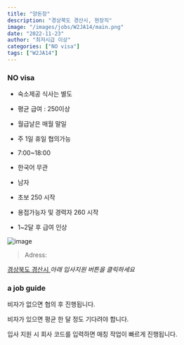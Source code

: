 ```yaml
---
title: "양돈장"
description: "경상북도 경산시, 현장직"
image: "/images/jobs/W2JA14/main.png"
date: "2022-11-23"
author: "최저시급 이상"
categories: ["NO visa"]
tags: ["W2JA14"]
---
```


<!--### need a visa-->
### NO visa

* 숙소제공 식사는 별도

* 평균 급여 : 250이상
* 월급날은 매월 말일

* 주 1일 휴일 협의가능
* 7:00~18:00

* 한국어 무관
* 남자
* 초보 250 시작
* 용접가능자 및 경력자 260 시작
* 1~2달 후 급여 인상

![image](/images/jobs/W2JA14/map.png)

> Adress:
<a target="_blank" rel="noopener noreferrer" href="https://map.naver.com/v5/search/%EA%B2%BD%EC%83%81%EB%B6%81%EB%8F%84%20%EA%B2%BD%EC%82%B0%EC%8B%9C/address/14331404.93943445,4276580.639270149,%EA%B2%BD%EC%83%81%EB%B6%81%EB%8F%84%20%EA%B2%BD%EC%82%B0%EC%8B%9C,adm?c=14131028.9320770,4320031.0965482,6.77,0,0,0,dh&isCorrectAnswer=true">
    경상북도 경산시
</a>
<!--
계림농장	
와촌면 용천길 5길 19
방정호	
010-4226-5882	
-->
<cite>아래 입사지원 버튼을 클릭하세요</cite>

### a job guide
비자가 없으면 협의 후 진행됩니다.

비자가 있으면 평균 한 달 정도 기다려야 합니다.

입사 지원 시 회사 코드를 입력하면 매칭 작업이 빠르게 진행됩니다.